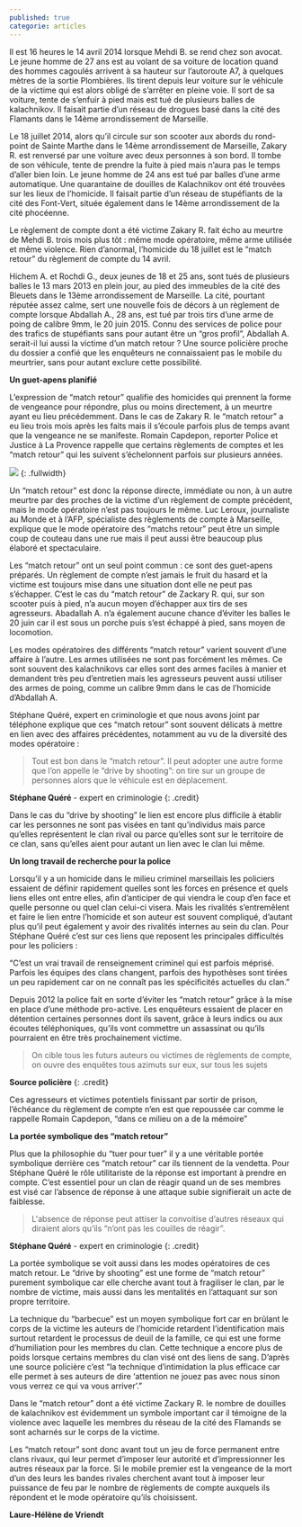 ```yaml
---
published: true
categorie: articles
---
```


Il est 16 heures le 14 avril 2014 lorsque Mehdi B. se rend chez son avocat. Le jeune homme de 27 ans est au volant de sa voiture de location quand des hommes cagoulés arrivent à sa hauteur sur l’autoroute A7, à quelques mètres de la sortie Plombières. Ils tirent depuis leur voiture sur le véhicule de la victime qui est alors obligé de s’arrêter en pleine voie. Il sort de sa voiture, tente de s’enfuir à pied mais est tué de plusieurs balles de kalachnikov. Il faisait partie d’un réseau de drogues basé dans la cité des Flamants dans le 14ème arrondissement de Marseille. 

Le 18 juillet 2014, alors qu’il circule sur son scooter aux abords du rond-point de Sainte Marthe dans le 14ème arrondissement de Marseille, Zakary R. est renversé par une voiture avec deux personnes à son bord. Il tombe de son véhicule, tente de prendre la fuite à pied mais n’aura pas le temps d’aller bien loin. Le jeune homme de 24 ans est tué par balles d’une arme automatique. Une quarantaine de douilles de Kalachnikov ont été trouvées sur les lieux de l’homicide. Il faisait partie d’un réseau de stupéfiants de la cité des Font-Vert, située également dans le 14ème arrondissement de la cité phocéenne. 

Le règlement de compte dont a été victime Zakary R. fait écho au meurtre de Mehdi B. trois mois plus tôt : même mode opératoire, même arme utilisée et même violence. Rien d’anormal, l’homicide du 18 juillet est le “match retour” du règlement de compte du 14 avril. 

Hichem A. et Rochdi G., deux jeunes de 18 et 25 ans, sont tués de plusieurs balles le 13 mars 2013 en plein jour, au pied des immeubles de la cité des Bleuets dans le 13ème arrondissement de Marseille. 
La cité, pourtant réputée assez calme, sert une nouvelle fois de décors à un règlement de compte lorsque Abdallah A., 28 ans, est tué par trois tirs d’une arme de poing de calibre 9mm, le 20 juin 2015. Connu des services de police pour des trafics de stupéfiants sans pour autant être un “gros profil”, Abdallah A. serait-il lui aussi la victime d’un match retour ? Une source policière proche du dossier a confié que les enquêteurs ne connaissaient pas le mobile du meurtrier, sans pour autant exclure cette possibilité. 

**Un guet-apens planifié** 

L’expression de “match retour” qualifie des homicides qui prennent la forme de vengeance pour répondre, plus ou moins directement, à un meurtre ayant eu lieu précédemment. Dans le cas de Zakary R. le “match retour” a eu lieu trois mois après les faits mais il s’écoule parfois plus de temps avant que la vengeance ne se manifeste. Romain Capdepon, reporter Police et Justice à La Provence rappelle que certains règlements de comptes et les “match retour” qui les suivent s’échelonnent parfois sur plusieurs années. 

![]({{site.baseurl}}/img/Infographie%201%20(4).jpeg)
{: .fullwidth}

Un “match retour” est donc la réponse directe, immédiate ou non, à un autre meurtre par des proches de la victime d’un règlement de compte précédent, mais le mode opératoire n’est pas toujours le même. Luc Leroux, journaliste au Monde et à l’AFP, spécialiste des règlements de compte à Marseille, explique que le mode opératoire des “matchs retour” peut être un simple coup de couteau dans une rue mais il peut aussi être beaucoup plus élaboré et spectaculaire. 

Les “match retour” ont un seul point commun : ce sont des guet-apens préparés. Un règlement de compte n’est jamais le fruit du hasard et la victime est toujours mise dans une situation dont elle ne peut pas s’échapper. C’est le cas du “match retour” de Zackary R. qui, sur son scooter puis à pied, n’a aucun moyen d’échapper aux tirs de ses agresseurs. Abadallah A. n’a également aucune chance d’éviter les balles le 20 juin car il est sous un porche puis s’est échappé à pied, sans moyen de locomotion. 

Les modes opératoires des différents “match retour” varient souvent d’une affaire à l’autre. Les armes utilisées ne sont pas forcément les mêmes. Ce sont souvent des kalachnikovs car elles sont des armes faciles à manier et demandent très peu d’entretien mais les agresseurs peuvent aussi utiliser des armes de poing, comme un calibre 9mm dans le cas de l’homicide d’Abdallah A. 

Stéphane Quéré, expert en criminologie et que nous avons joint par téléphone explique que ces “match retour” sont souvent délicats à mettre en lien avec des affaires précédentes, notamment au vu de la diversité des modes opératoire :

> Tout est bon dans le “match retour”. Il peut adopter une autre forme que l’on appelle le “drive by shooting”: on tire sur un groupe de personnes alors que le véhicule est en déplacement.
 
**Stéphane Quéré** - expert en criminologie 
{: .credit}
 
Dans le cas du “drive by shooting” le lien est encore plus difficile à établir car les personnes ne sont pas visées en tant qu’individus mais parce qu’elles représentent le clan rival ou parce qu’elles sont sur le territoire de ce clan, sans qu’elles aient pour autant un lien avec le clan lui même.
 
**Un long travail de recherche pour la police**
 
Lorsqu’il y a un homicide dans le milieu criminel marseillais les policiers essaient de définir rapidement quelles sont les forces en présence et quels liens elles ont entre elles, afin d’anticiper de qui viendra le coup d’en face et quelle personne ou quel clan celui-ci visera. Mais les rivalités s’entremêlent et faire le lien entre l’homicide et son auteur est souvent compliqué, d’autant plus qu’il peut également y avoir des rivalités internes au sein du clan. Pour Stéphane Quéré c’est sur ces liens que reposent les principales difficultés pour les policiers : 
 
“C’est un vrai travail de renseignement criminel qui est parfois méprisé. Parfois les équipes des clans changent, parfois des hypothèses sont tirées un peu rapidement car on ne connaît pas les spécificités actuelles du clan.”
 
Depuis 2012 la police fait en sorte d’éviter les “match retour” grâce à la mise en place d’une méthode pro-active. Les enquêteurs essaient de placer en détention certaines personnes dont ils savent, grâce à leurs indics ou aux écoutes téléphoniques, qu’ils vont commettre un assassinat ou qu’ils pourraient en être très prochainement victime.

> On cible tous les futurs auteurs ou victimes de règlements de compte, on ouvre des enquêtes tous azimuts sur eux, sur tous les sujets

**Source policière**
{: .credit}

Ces agresseurs et victimes potentiels finissant par sortir de prison, l’échéance du règlement de compte n’en est que repoussée car comme le rappelle Romain Capdepon, “dans ce milieu on a de la mémoire”

**La portée symbolique des “match retour”**
 
Plus que la philosophie du “tuer pour tuer” il y a une véritable portée symbolique derrière ces “match retour” car ils tiennent de la vendetta. Pour Stéphane Quéré le rôle utilitariste de la réponse est important à prendre en compte. C’est essentiel pour un clan de réagir quand un de ses membres est visé car l’absence de réponse à une attaque subie signifierait un acte de faiblesse.
 
> L'absence de réponse peut attiser la convoitise d’autres réseaux qui diraient alors qu’ils “n’ont pas les couilles de réagir”.

**Stéphane Quéré** - expert en criminologie 
{: .credit}

La portée symbolique se voit aussi dans les modes opératoires de ces match retour. Le “drive by shooting” est une forme de “match retour” purement symbolique car elle cherche avant tout à fragiliser le clan, par le nombre de victime, mais aussi dans les mentalités en l’attaquant sur son propre territoire. 

La technique du “barbecue” est un moyen symbolique fort car en brûlant le corps de la victime les auteurs de l’homicide retardent l’identification mais surtout retardent le processus de deuil de la famille, ce qui est une forme d’humiliation pour les membres du clan. Cette technique a encore plus de poids lorsque certains membres du clan visé ont des liens de sang. D’après une source policière c’est “la technique d’intimidation la plus efficace car elle permet à ses auteurs de dire ‘attention ne jouez pas avec nous sinon vous verrez ce qui va vous arriver’.”

Dans le “match retour” dont a été victime Zackary R. le nombre de douilles de kalachnikov est évidemment un symbole important car il témoigne de la violence avec laquelle les membres du réseau de la cité des Flamands se sont acharnés sur le corps de la victime. 

Les “match retour” sont donc avant tout un jeu de force permanent entre clans rivaux, qui leur permet d’imposer leur autorité et d’impressionner les autres réseaux par la force. Si le mobile premier est la vengeance de la mort d’un des leurs les bandes rivales cherchent avant tout à imposer leur puissance de feu par le nombre de règlements de compte auxquels ils répondent et le mode opératoire qu’ils choisissent.

**Laure-Hélène de Vriendt**
